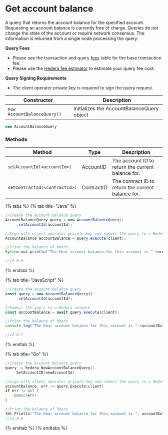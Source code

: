 # Get account balance

A query that returns the account balance for the specified account. Requesting an account balance is currently free of charge. Queries do not change the state of the account or require network consensus. The information is returned from a single node processing the query.

**Query Fees**

* Please see the transaction and query [fees](../../../mainnet/fees/#transaction-and-query-fees) table for the base transaction fee.
* Please use the [Hedera fee estimator](https://hedera.com/fees) to estimate your query fee cost.

**Query Signing Requirements**

* The client operator private key is required to sign the query request.

| Constructor                 | Description                                |
| --------------------------- | ------------------------------------------ |
| `new AccountBalanceQuery()` | Initializes the AccountBalanceQuery object |

```java
new AccountBalanceQuery
```

### Methods

| Method                        | Type       | Description                                        |
| ----------------------------- | ---------- | -------------------------------------------------- |
| `setAccountId(<accountId>)`   | AccountID  | The account ID to return the current balance for.  |
| `setContractId(<contractId>)` | ContractID | The contract ID to return the current balance for. |

{% tabs %}
{% tab title="Java" %}
```java
//Create the account balance query
AccountBalanceQuery query = new AccountBalanceQuery()
     .setAccountId(accountId);

//Sign with client operator private key and submit the query to a Hedera network
AccountBalance accountBalance = query.execute(client);

//Print the balance of hbars
System.out.println("The hbar account balance for this account is " +accountBalance.hbars);

//v2.0.0
```
{% endtab %}

{% tab title="JavaScript" %}
```javascript
//Create the account balance query
const query = new AccountBalanceQuery()
     .setAccountId(accountId);

//Submit the query to a Hedera network
const accountBalance = await query.execute(client);

//Print the balance of hbars
console.log("The hbar account balance for this account is " +accountBalance.hbars);

//v2.0.7
```
{% endtab %}

{% tab title="Go" %}
```go
//Create the account balance query
query := hedera.NewAccountBalanceQuery().
     SetAccountID(newAccountId)

//Sign with client operator private key and submit the query to a Hedera network
accountBalance, err := query.Execute(client)
if err != nil {
    panic(err)
}

//Print the balance of hbars
fmt.Println("The hbar account balance for this account is ", accountBalance.Hbars.String())
//v2.0.0
```
{% endtab %}
{% endtabs %}
